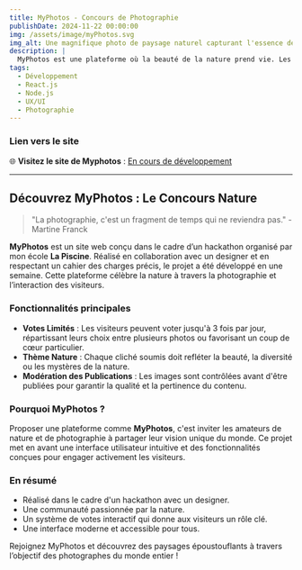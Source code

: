 ```yaml
---
title: MyPhotos - Concours de Photographie
publishDate: 2024-11-22 00:00:00
img: /assets/image/myPhotos.svg
img_alt: Une magnifique photo de paysage naturel capturant l'essence de la nature
description: |
  MyPhotos est une plateforme où la beauté de la nature prend vie. Les visiteurs peuvent voter pour leurs photos préférées (jusqu'à 3 votes par jour) et contribuer à élire les meilleures œuvres.
tags:
  - Développement
  - React.js
  - Node.js
  - UX/UI
  - Photographie
---
```


### Lien vers le site  

🌐 **Visitez le site de Myphotos** : [En cours de développement](https://myphotos.ddvportfolio.com)

---

## Découvrez MyPhotos : Le Concours Nature

> "La photographie, c'est un fragment de temps qui ne reviendra pas." - Martine Franck

**MyPhotos** est un site web conçu dans le cadre d’un hackathon organisé par mon école **La Piscine**. Réalisé en collaboration avec un designer et en respectant un cahier des charges précis, le projet a été développé en une semaine. Cette plateforme célèbre la nature à travers la photographie et l’interaction des visiteurs.

### Fonctionnalités principales

- **Votes Limités** : Les visiteurs peuvent voter jusqu'à 3 fois par jour, répartissant leurs choix entre plusieurs photos ou favorisant un coup de cœur particulier.  
- **Thème Nature** : Chaque cliché soumis doit refléter la beauté, la diversité ou les mystères de la nature.  
- **Modération des Publications** : Les images sont contrôlées avant d'être publiées pour garantir la qualité et la pertinence du contenu.  

### Pourquoi MyPhotos ?

Proposer une plateforme comme **MyPhotos**, c'est inviter les amateurs de nature et de photographie à partager leur vision unique du monde. Ce projet met en avant une interface utilisateur intuitive et des fonctionnalités conçues pour engager activement les visiteurs.

### En résumé

- Réalisé dans le cadre d'un hackathon avec un designer.
- Une communauté passionnée par la nature.  
- Un système de votes interactif qui donne aux visiteurs un rôle clé.  
- Une interface moderne et accessible pour tous.  

Rejoignez MyPhotos et découvrez des paysages époustouflants à travers l’objectif des photographes du monde entier !
